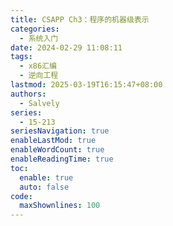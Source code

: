 ```yaml
---
title: CSAPP Ch3：程序的机器级表示
categories:
  - 系统入门
date: 2024-02-29 11:08:11
tags:
  - x86汇编
  - 逆向工程
lastmod: 2025-03-19T16:15:47+08:00
authors:
  - Salvely
series:
  - 15-213
seriesNavigation: true
enableLastMod: true
enableWordCount: true
enableReadingTime: true
toc:
  enable: true
  auto: false
code:
  maxShownlines: 100
---
```

<!--more-->

